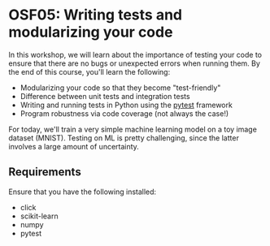 # OSF05: Writing tests and modularizing your code

In this workshop, we will learn about the importance of testing your code to
ensure that there are no bugs or unexpected errors when running them. By the
end of this course, you'll learn the following:

* Modularizing your code so that they become "test-friendly"
* Difference between unit tests and integration tests
* Writing and running tests in Python using the [pytest](https://docs.pytest.org/en/latest/) framework
* Program robustness via code coverage (not always the case!)

For today, we'll train a very simple machine learning model on a toy image
dataset (MNIST). Testing on ML is pretty challenging, since the latter involves
a large amount of uncertainty.

## Requirements

Ensure that you have the following installed:

* click
* scikit-learn
* numpy
* pytest


